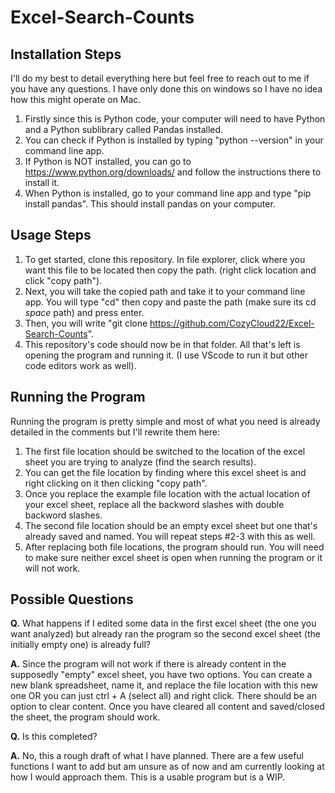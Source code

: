 # Excel-Search-Counts

## Installation Steps
I'll do my best to detail everything here but feel free to reach out to me if you have any questions. I have only done this on windows so I have no idea how this might operate on Mac.

1. Firstly since this is Python code, your computer will need to have Python and a Python sublibrary called Pandas installed.
2. You can check if Python is installed by typing "python --version" in your command line app.
3. If Python is NOT installed, you can go to https://www.python.org/downloads/ and follow the instructions there to install it.
4. When Python is installed, go to your command line app and type "pip install pandas". This should install pandas on your computer.

## Usage Steps
1. To get started, clone this repository. In file explorer, click where you want this file to be located then copy the path. (right click location and click "copy path").
2. Next, you will take the copied path and take it to your command line app. You will type "cd" then copy and paste the path (make sure its cd *space* path) and press enter.
3. Then, you will write "git clone https://github.com/CozyCloud22/Excel-Search-Counts".
4. This repository's code should now be in that folder. All that's left is opening the program and running it. (I use VScode to run it but other code editors work as well).

## Running the Program
Running the program is pretty simple and most of what you need is already detailed in the comments but I'll rewrite them here:
1. The first file location should be switched to the location of the excel sheet you are trying to analyze (find the search results).
2. You can get the file location by finding where this excel sheet is and right clicking on it then clicking "copy path".
3. Once you replace the example file location with the actual location of your excel sheet, replace all the backword slashes with double backword slashes.
4. The second file location should be an empty excel sheet but one that's already saved and named. You will repeat steps #2-3 with this as well.
5. After replacing both file locations, the program should run. You will need to make sure neither excel sheet is open when running the program or it will not work.

## Possible Questions
**Q.** What happens if I edited some data in the first excel sheet (the one you want analyzed) but already ran the program so the second excel sheet (the initially empty one) is already full?

**A.** Since the program will not work if there is already content in the supposedly "empty" excel sheet, you have two options. You can create a new blank spreadsheet, name it, and replace the file location with this new one OR you can just ctrl + A (select all) and right click. There should be an option to clear content. Once you have cleared all content and saved/closed the sheet, the program should work.

**Q.** Is this completed?

**A.** No, this a rough draft of what I have planned. There are a few useful functions I want to add but am unsure as of now and am currently looking at how I would approach them. This is a usable program but is a WIP.
